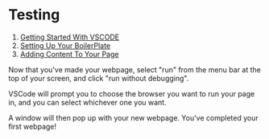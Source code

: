# Testing

1. [Getting Started With VSCODE](GettingStarted.md)
2. [Setting Up Your BoilerPlate](BoilerPlate.md)
3. [Adding Content To Your Page](Content.md)


Now that you've made your webpage, select "run" from the menu bar at the top of your screen, and click "run without debugging".

VSCode will prompt you to choose the browser you want to run your page in, and you can select whichever one you want. 

A window will then pop up with your new webpage.  You've completed your first webpage!
